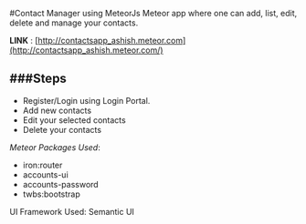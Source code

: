 #Contact Manager using MeteorJs
Meteor app where one can add, list, edit, delete and manage your contacts. 

__LINK__ : [http://contactsapp_ashish.meteor.com](http://contactsapp_ashish.meteor.com/)

###Steps
---
- Register/Login using Login Portal.
- Add new contacts
- Edit your selected contacts
- Delete your contacts

_Meteor Packages Used_:
* iron:router
* accounts-ui
* accounts-password
* twbs:bootstrap

UI Framework Used: Semantic UI
